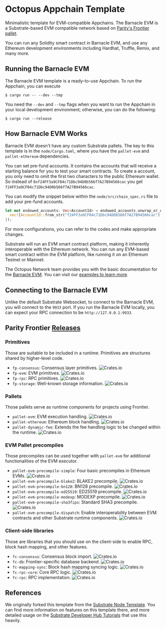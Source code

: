 # Octopus Appchain Template

Minimalistic template for EVM-compatible Appchains. The Barnacle EVM is a Substrate-based EVM compatible network based on [Parity's Frontier pallet](https://github.com/paritytech/frontier).

You can run any Solidity smart contract in Barnacle EVM, and use any Ethereum development environments including Hardhat, Truffle, Remix, and many more.

## Running the Barnacle EVM

The Barnacle EVM template is a ready-to-use Appchain. To run the Appchain, you can execute

```
$ cargo run -- --dev --tmp
```

You need the `--dev` and `--tmp` flags when you want to run the Appchain in your local development environment; otherwise, you can do the following:

```
$ cargo run --release
```

## How Barnacle EVM Works

Barnacle EVM doesn't have any custom Substrate pallets. The key to this template is in the `node/Cargo.toml`, where you have the `pallet-evm` and `pallet-ethereum` dependencies.

You can set pre-fund accounts. It contains the accounts that will receive a starting balance for you to test your smart contracts. To create a account, you only need to omit the first two characters to the public Ethereum wallet. So instead of `0xf24FF3a9CF04c71Dbc94D0b566f7A27B94566cac` you get `f24FF3a9CF04c71Dbc94D0b566f7A27B94566cac`.

You can modify the snippet below within the `node/src/chain_spec.rs` file to add your pre-fund accounts.

```rust
let mut endowed_accounts: Vec<AccountId> = endowed_accounts.unwrap_or_else(|| {
  vec![AccountId::from_str("f24FF3a9CF04c71Dbc94D0b566f7A27B94566cac").unwrap()]
});
```

For more configurations, you can refer to the codes and make appropriate changes.

Substrate will run an EVM smart contract platform, making it inherently interoperable with the Ethereum network. You can run any EVM-based smart contract within the EVM platform, like running it on an Ethereum Testnet or Mainnet.

The Octopus Network team provides you with the basic documentation for the [Barnacle EVM](https://docs.oct.network/guides/appchain-evm.html#evm-compatible-appchain). You can visit our [examples to learn more](docs/example/README.md#barnacle-hardhat-project-template).

## Connecting to the Barnacle EVM

Unlike the default Substrate Websocket, to connect to the Barnacle EVM, you will connect to the `9933` port. If you run the Barnacle EVM locally, you can expect your RPC connection to be `http://127.0.0.1:9933`.

## Parity Frontier [Releases](https://github.com/paritytech/frontier#releases)

### Primitives

Those are suitable to be included in a runtime. Primitives are structures shared
by higher-level code.

* `fp-consensus`: Consensus layer primitives.
  ![Crates.io](https://img.shields.io/crates/v/fp-consensus)
* `fp-evm`: EVM primitives. ![Crates.io](https://img.shields.io/crates/v/fp-evm)
* `fp-rpc`: RPC primitives. ![Crates.io](https://img.shields.io/crates/v/fp-rpc)
* `fp-storage`: Well-known storage information.
  ![Crates.io](https://img.shields.io/crates/v/fp-storage)

### Pallets

Those pallets serve as runtime components for projects using Frontier.

* `pallet-evm`: EVM execution handling.
  ![Crates.io](https://img.shields.io/crates/v/pallet-evm)
* `pallet-ethereum`: Ethereum block handling.
  ![Crates.io](https://img.shields.io/crates/v/pallet-ethereum)
* `pallet-dynamic-fee`: Extends the fee handling logic to be changed
  within the runtime.
  ![Crates.io](https://img.shields.io/crates/v/pallet-dynamic-fee)

### EVM Pallet precompiles

Those precompiles can be used together with `pallet-evm` for additional
functionalities of the EVM executor.

* `pallet-evm-precompile-simple`: Four basic precompiles in Ethereum EVMs.
  ![Crates.io](https://img.shields.io/crates/v/pallet-evm-precompile-simple)
* `pallet-evm-precompile-blake2`: BLAKE2 precompile.
  ![Crates.io](https://img.shields.io/crates/v/pallet-evm-precompile-blake2)
* `pallet-evm-precompile-bn128`: BN128 precompile.
  ![Crates.io](https://img.shields.io/crates/v/pallet-evm-precompile-bn128)
* `pallet-evm-precompile-ed25519`: ED25519 precompile.
  ![Crates.io](https://img.shields.io/crates/v/pallet-evm-precompile-ed25519)
* `pallet-evm-precompile-modexp`: MODEXP precompile.
  ![Crates.io](https://img.shields.io/crates/v/pallet-evm-precompile-modexp)
* `pallet-evm-precompile-sha3fips`: Standard SHA3 precompile.
  ![Crates.io](https://img.shields.io/crates/v/pallet-evm-precompile-sha3fips)
* `pallet-evm-precompile-dispatch`: Enable interoperability between EVM
  contracts and other Substrate runtime components.
  ![Crates.io](https://img.shields.io/crates/v/pallet-evm-precompile-dispatch)

### Client-side libraries

Those are libraries that you should use on the client-side to enable RPC, block hash
mapping, and other features.

* `fc-consensus`: Consensus block import.
  ![Crates.io](https://img.shields.io/crates/v/fc-consensus)
* `fc-db`: Frontier-specific database backend.
  ![Crates.io](https://img.shields.io/crates/v/fc-db)
* `fc-mapping-sync`: Block hash mapping syncing logic.
  ![Crates.io](https://img.shields.io/crates/v/fc-mapping-sync)
* `fc-rpc-core`: Core RPC logic.
  ![Crates.io](https://img.shields.io/crates/v/fc-rpc-core)
* `fc-rpc`: RPC implementation.
  ![Crates.io](https://img.shields.io/crates/v/fc-rpc)

## References

We originally forked this template from the
[Substrate Node Template](https://github.com/substrate-developer-hub/substrate-node-template). You
can find more information on features on this template there, and more detailed usage on the
[Substrate Developer Hub Tutorials](https://docs.substrate.io/tutorials/v3/) that use this heavily.
